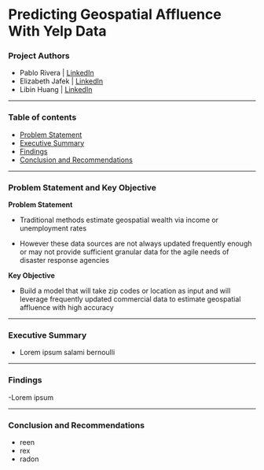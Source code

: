# Predicting Geospatial Affluence With Yelp Data

### Project Authors
- Pablo Rivera | <u>[LinkedIn](https://www.linkedin.com/in/pabrivera/)</u>
- Elizabeth Jafek | <u>[LinkedIn](https://www.linkedin.com/in/elizabeth-jafek/)</u>
- Libin Huang | <u>[LinkedIn](https://www.linkedin.com/in/libinh/)</u>

---

### Table of contents
- <u>[Problem Statement](#Problem-Statement-and-Key-Objective)</u>
- <u>[Executive Summary](#Executive-Summary)</u>
- <u>[Findings](#Findings)</u>
- <u>[Conclusion and Recommendations](#Conclusion_and_Recommendations)</u>

---

### Problem Statement and Key Objective
<b> Problem Statement </b>
- Traditional methods estimate geospatial wealth via income or unemployment rates

- However these data sources are not always updated frequently enough or may not provide sufficient granular data for the agile needs of disaster response agencies

<b> Key Objective </b>
- Build a model that will take zip codes or location as input and will leverage frequently updated commercial data to estimate geospatial affluence with high accuracy

---


### Executive Summary
- Lorem ipsum salami bernoulli

---


### Findings
-Lorem ipsum


---


### Conclusion and Recommendations
- reen
- rex
- radon



